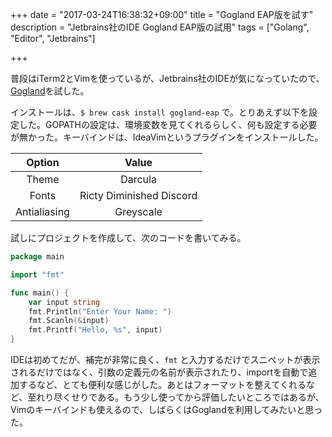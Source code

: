 +++
date = "2017-03-24T16:38:32+09:00"
title = "Gogland EAP版を試す"
description = "Jetbrains社のIDE Gogland EAP版の試用"
tags = ["Golang", "Editor", "Jetbrains"]

+++

普段はiTerm2とVimを使っているが、Jetbrains社のIDEが気になっていたので、[Gogland](https://www.jetbrains.com/go/)を試した。

インストールは、`$ brew cask install gogland-eap` で。とりあえず以下を設定した。GOPATHの設定は、環境変数を見てくれるらしく、何も設定する必要が無かった。キーバインドは、IdeaVimというプラグインをインストールした。

| Option | Value |
|:------:|:-----:|
| Theme | Darcula |
| Fonts | Ricty Diminished Discord |
| Antialiasing | Greyscale |

試しにプロジェクトを作成して、次のコードを書いてみる。

```go
package main

import "fmt"

func main() {
	var input string
	fmt.Println("Enter Your Name: ")
	fmt.Scanln(&input)
	fmt.Printf("Hello, %s", input)
}
```

IDEは初めてだが、補完が非常に良く、`fmt` と入力するだけでスニペットが表示されるだけではなく、引数の定義元の名前が表示されたり、importを自動で追加するなど、とても便利な感じがした。あとはフォーマットを整えてくれるなど、至れり尽くせりである。もう少し使ってから評価したいところではあるが、Vimのキーバインドも使えるので、しばらくはGoglandを利用してみたいと思った。

